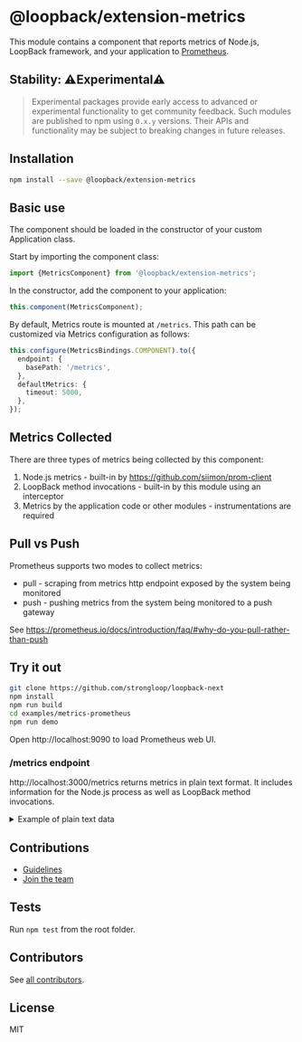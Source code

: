 # @loopback/extension-metrics

This module contains a component that reports metrics of Node.js, LoopBack
framework, and your application to [Prometheus](https://prometheus.io/).

## Stability: :warning:Experimental:warning:

> Experimental packages provide early access to advanced or experimental
> functionality to get community feedback. Such modules are published to npm
> using `0.x.y` versions. Their APIs and functionality may be subject to
> breaking changes in future releases.

## Installation

```sh
npm install --save @loopback/extension-metrics
```

## Basic use

The component should be loaded in the constructor of your custom Application
class.

Start by importing the component class:

```ts
import {MetricsComponent} from '@loopback/extension-metrics';
```

In the constructor, add the component to your application:

```ts
this.component(MetricsComponent);
```

By default, Metrics route is mounted at `/metrics`. This path can be customized
via Metrics configuration as follows:

```ts
this.configure(MetricsBindings.COMPONENT).to({
  endpoint: {
    basePath: '/metrics',
  },
  defaultMetrics: {
    timeout: 5000,
  },
});
```

## Metrics Collected

There are three types of metrics being collected by this component:

1. Node.js metrics - built-in by https://github.com/siimon/prom-client
2. LoopBack method invocations - built-in by this module using an interceptor
3. Metrics by the application code or other modules - instrumentations are
   required

## Pull vs Push

Prometheus supports two modes to collect metrics:

- pull - scraping from metrics http endpoint exposed by the system being
  monitored
- push - pushing metrics from the system being monitored to a push gateway

See
https://prometheus.io/docs/introduction/faq/#why-do-you-pull-rather-than-push

## Try it out

```sh
git clone https://github.com/strongloop/loopback-next
npm install
npm run build
cd examples/metrics-prometheus
npm run demo
```

Open http://localhost:9090 to load Prometheus web UI.

### /metrics endpoint

http://localhost:3000/metrics returns metrics in plain text format. It includes
information for the Node.js process as well as LoopBack method invocations.

<details>
<summary>Example of plain text data</summary>
<pre>
# HELP process_cpu_user_seconds_total Total user CPU time spent in seconds.
# TYPE process_cpu_user_seconds_total counter
process_cpu_user_seconds_total 0.132181 1564508354524
# HELP process_cpu_system_seconds_total Total system CPU time spent in seconds.
# TYPE process_cpu_system_seconds_total counter
process_cpu_system_seconds_total 0.023608999999999998 1564508354524
# HELP process_cpu_seconds_total Total user and system CPU time spent in seconds.
# TYPE process_cpu_seconds_total counter
process_cpu_seconds_total 0.15578999999999998 1564508354524
# HELP process_start_time_seconds Start time of the process since unix epoch in seconds.
# TYPE process_start_time_seconds gauge
process_start_time_seconds 1564508343
# HELP process_resident_memory_bytes Resident memory size in bytes.
# TYPE process_resident_memory_bytes gauge
process_resident_memory_bytes 61800448 1564508354524
# HELP nodejs_eventloop_lag_seconds Lag of event loop in seconds.
# TYPE nodejs_eventloop_lag_seconds gauge
nodejs_eventloop_lag_seconds 0.002172946 1564508354526
# HELP nodejs_active_handles Number of active libuv handles grouped by handle type. Every handle type is C++ class name.
# TYPE nodejs_active_handles gauge
nodejs_active_handles{type="WriteStream"} 2 1564508354524
nodejs_active_handles{type="Server"} 1 1564508354524
nodejs_active_handles{type="Socket"} 2 1564508354524
# HELP nodejs_active_handles_total Total number of active handles.
# TYPE nodejs_active_handles_total gauge
nodejs_active_handles_total 5 1564508354526
# HELP nodejs_active_requests Number of active libuv requests grouped by request type. Every request type is C++ class name.
# TYPE nodejs_active_requests gauge
# HELP nodejs_active_requests_total Total number of active requests.
# TYPE nodejs_active_requests_total gauge
nodejs_active_requests_total 0 1564508354526
# HELP nodejs_heap_size_total_bytes Process heap size from node.js in bytes.
# TYPE nodejs_heap_size_total_bytes gauge
nodejs_heap_size_total_bytes 27545600 1564508354526
# HELP nodejs_heap_size_used_bytes Process heap size used from node.js in bytes.
# TYPE nodejs_heap_size_used_bytes gauge
nodejs_heap_size_used_bytes 23788272 1564508354526
# HELP nodejs_external_memory_bytes Nodejs external memory size in bytes.
# TYPE nodejs_external_memory_bytes gauge
nodejs_external_memory_bytes 1234918 1564508354526
# HELP nodejs_heap_space_size_total_bytes Process heap space size total from node.js in bytes.
# TYPE nodejs_heap_space_size_total_bytes gauge
nodejs_heap_space_size_total_bytes{space="read_only"} 524288 1564508354526
nodejs_heap_space_size_total_bytes{space="new"} 1048576 1564508354526
nodejs_heap_space_size_total_bytes{space="old"} 16900096 1564508354526
nodejs_heap_space_size_total_bytes{space="code"} 688128 1564508354526
nodejs_heap_space_size_total_bytes{space="map"} 1576960 1564508354526
nodejs_heap_space_size_total_bytes{space="large_object"} 6758400 1564508354526
nodejs_heap_space_size_total_bytes{space="code_large_object"} 49152 1564508354526
nodejs_heap_space_size_total_bytes{space="new_large_object"} 0 1564508354526
# HELP nodejs_heap_space_size_used_bytes Process heap space size used from node.js in bytes.
# TYPE nodejs_heap_space_size_used_bytes gauge
nodejs_heap_space_size_used_bytes{space="read_only"} 31712 1564508354526
nodejs_heap_space_size_used_bytes{space="new"} 9584 1564508354526
nodejs_heap_space_size_used_bytes{space="old"} 15723128 1564508354526
nodejs_heap_space_size_used_bytes{space="code"} 377600 1564508354526
nodejs_heap_space_size_used_bytes{space="map"} 918480 1564508354526
nodejs_heap_space_size_used_bytes{space="large_object"} 6726408 1564508354526
nodejs_heap_space_size_used_bytes{space="code_large_object"} 3456 1564508354526
nodejs_heap_space_size_used_bytes{space="new_large_object"} 0 1564508354526
# HELP nodejs_heap_space_size_available_bytes Process heap space size available from node.js in bytes.
# TYPE nodejs_heap_space_size_available_bytes gauge
nodejs_heap_space_size_available_bytes{space="read_only"} 492264 1564508354526
nodejs_heap_space_size_available_bytes{space="new"} 1038368 1564508354526
nodejs_heap_space_size_available_bytes{space="old"} 1105240 1564508354526
nodejs_heap_space_size_available_bytes{space="code"} 285952 1564508354526
nodejs_heap_space_size_available_bytes{space="map"} 657072 1564508354526
nodejs_heap_space_size_available_bytes{space="large_object"} 0 1564508354526
nodejs_heap_space_size_available_bytes{space="code_large_object"} 0 1564508354526
nodejs_heap_space_size_available_bytes{space="new_large_object"} 1047952 1564508354526
# HELP nodejs_version_info Node.js version info.
# TYPE nodejs_version_info gauge
nodejs_version_info{version="v12.4.0",major="12",minor="4",patch="0"} 1
# HELP loopback_invocation_duration_seconds method invocation
# TYPE loopback_invocation_duration_seconds gauge
# HELP loopback_invocation_duration_histogram method invocation histogram
# TYPE loopback_invocation_duration_histogram histogram
# HELP loopback_invocation_total method invocation counts
# TYPE loopback_invocation_total counter
loopback_invocation_total 1
# HELP loopback_invocation_duration_summary method invocation summary
# TYPE loopback_invocation_duration_summary summary
</pre>

</details>

## Contributions

- [Guidelines](https://github.com/strongloop/loopback-next/blob/master/docs/CONTRIBUTING.md)
- [Join the team](https://github.com/strongloop/loopback-next/issues/110)

## Tests

Run `npm test` from the root folder.

## Contributors

See
[all contributors](https://github.com/strongloop/loopback-next/graphs/contributors).

## License

MIT
